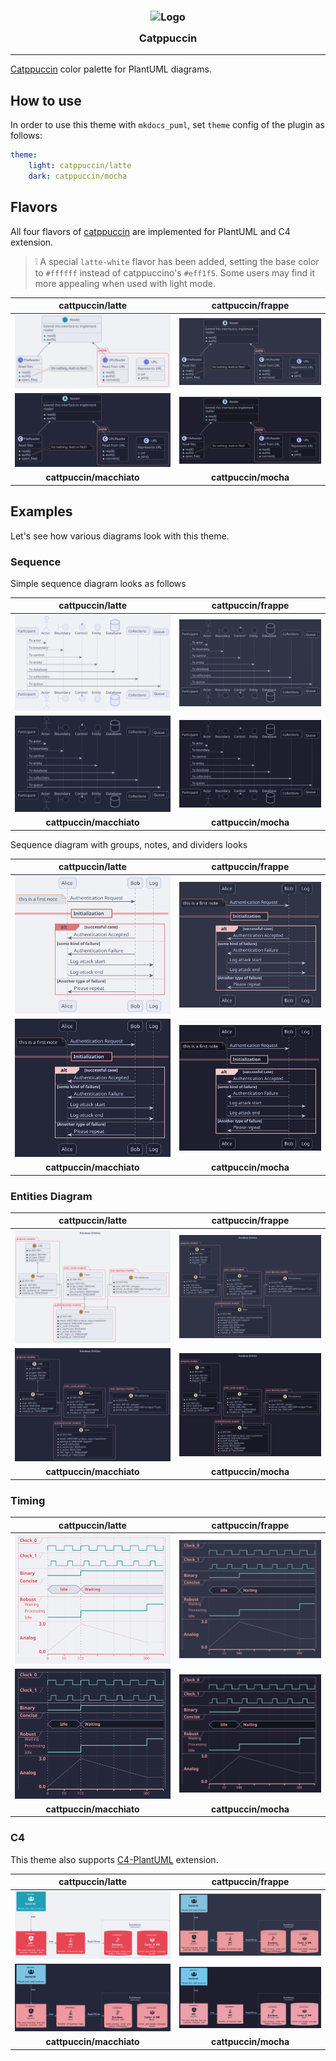 <h3 align="center">
	<img src="https://raw.githubusercontent.com/catppuccin/catppuccin/main/assets/logos/exports/1544x1544_circle.png" width="100" alt="Logo"/><br/>
	<img src="https://raw.githubusercontent.com/catppuccin/catppuccin/main/assets/misc/transparent.png" height="30" width="0px"/>
	Catppuccin
	<img src="https://raw.githubusercontent.com/catppuccin/catppuccin/main/assets/misc/transparent.png" height="30" width="0px"/>
</h3>

-----------------

[Catppuccin](https://catppuccin.com/) color palette for PlantUML diagrams.

## How to use

In order to use this theme with `mkdocs_puml`, set `theme` config of the plugin as follows:

```yml
theme:
    light: catppuccin/latte
    dark: catppuccin/mocha
```

## Flavors

All four flavors of [catppuccin](https://catppuccin.com/) are implemented for PlantUML
and C4 extension.

> ❕ A special `latte-white` flavor has been added, setting the base color to
> `#ffffff` instead of catppuccino's `#eff1f5`. Some users may find it more
> appealing when used with light mode.

|**cattpuccin/latte**|**cattpuccin/frappe**|
|:-------:|:--------:|
|![latte](examples/classes/classes-latte.svg)|![frappe](examples/classes/classes-frappe.svg)|
|![macchiato](examples/classes/classes-macchiato.svg)|![mocha](examples/classes/classes-mocha.svg)|
|**cattpuccin/macchiato**|**cattpuccin/mocha**|

## Examples

Let's see how various diagrams look with this theme.

### Sequence

Simple sequence diagram looks as follows

|**cattpuccin/latte**|**cattpuccin/frappe**|
|:-------:|:--------:|
|![latte](examples/sequence/sequence-latte.svg)|![frappe](examples/sequence/sequence-frappe.svg)|
|![macchiato](examples/sequence/sequence-macchiato.svg)|![mocha](examples/sequence/sequence-mocha.svg)|
|**cattpuccin/macchiato**|**cattpuccin/mocha**|

Sequence diagram with groups, notes, and dividers looks

|**cattpuccin/latte**|**cattpuccin/frappe**|
|:-------:|:--------:|
|![latte](examples/sequence/sequence-full-latte.svg)|![frappe](examples/sequence/sequence-full-frappe.svg)|
|![macchiato](examples/sequence/sequence-full-macchiato.svg)|![mocha](examples/sequence/sequence-full-mocha.svg)|
|**cattpuccin/macchiato**|**cattpuccin/mocha**|

### Entities Diagram

|**cattpuccin/latte**|**cattpuccin/frappe**|
|:-------:|:--------:|
|![latte](examples/entities/entities-latte.svg)|![frappe](examples/entities/entities-frappe.svg)|
|![macchiato](examples/entities/entities-macchiato.svg)|![mocha](examples/entities/entities-mocha.svg)|
|**cattpuccin/macchiato**|**cattpuccin/mocha**|

### Timing

|**cattpuccin/latte**|**cattpuccin/frappe**|
|:-------:|:--------:|
|![latte](examples/timing/timing-latte.svg)|![frappe](examples/timing/timing-frappe.svg)|
|![macchiato](examples/timing/timing-macchiato.svg)|![mocha](examples/timing/timing-mocha.svg)|
|**cattpuccin/macchiato**|**cattpuccin/mocha**|

### C4

This theme also supports [C4-PlantUML](https://github.com/plantuml-stdlib/C4-PlantUML)
extension.

|**cattpuccin/latte**|**cattpuccin/frappe**|
|:-------:|:--------:|
|![latte](examples/c4/c4-latte.svg)|![frappe](examples/c4/c4-frappe.svg)|
|![macchiato](examples/c4/c4-macchiato.svg)|![mocha](examples/c4/c4-mocha.svg)|
|**cattpuccin/macchiato**|**cattpuccin/mocha**|

